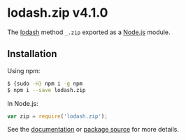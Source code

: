 # lodash.zip v4.1.0

The [lodash](https://lodash.com/) method `_.zip` exported as a [Node.js](https://nodejs.org/) module.

## Installation

Using npm:
```bash
$ {sudo -H} npm i -g npm
$ npm i --save lodash.zip
```

In Node.js:
```js
var zip = require('lodash.zip');
```

See the [documentation](https://lodash.com/docs#zip) or [package source](https://github.com/lodash/lodash/blob/4.1.0-npm-packages/lodash.zip) for more details.
